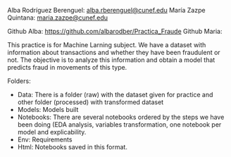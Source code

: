 Alba Rodríguez Berenguel: alba.rberenguel@cunef.edu
María Zazpe Quintana: maria.zazpe@cunef.edu

Github Alba: https://github.com/albarodber/Practica_Fraude
Github Maria:

This practice is for Machine Larning subject. We have a dataset with information about transactions and whether they have 
been fraudulent or not. The objective is to analyze this information and obtain a model that predicts fraud in movements 
of this type.

Folders:

 - Data: There is a folder (raw) with the dataset given for practice and other folder (processed) with transformed dataset
 - Models: Models built
 - Notebooks: There are several notebooks ordered by the steps we have been doing (EDA analysis, variables transformation,
 one notebook per model and explicability.
 - Env: Requirements
 - Html: Notebooks saved in this format.
	
	